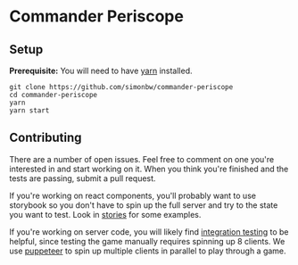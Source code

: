 Commander Periscope
===================

## Setup

**Prerequisite:** You will need to have [yarn](https://yarnpkg.com/en/docs/install) installed.

```$bash
git clone https://github.com/simonbw/commander-periscope
cd commander-periscope
yarn
yarn start
```

## Contributing

There are a number of open issues. Feel free to comment on one you're interested in and start working on it.
When you think you're finished and the tests are passing, submit a pull request.

If you're working on react components, you'll probably want to use storybook so you don't have to spin up the full server and try to the state you want to test.
Look in [stories](/stories) for some examples.

If you're working on server code, you will likely find [integration testing](/test/integration) to be helpful, since testing the game manually requires spinning up 8 clients.
We use [puppeteer](https://github.com/GoogleChrome/puppeteer) to spin up multiple clients in parallel to play through a game.
